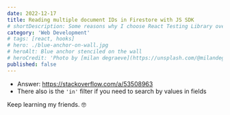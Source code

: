 ```yaml
---
date: 2022-12-17
title: Reading multiple document IDs in Firestore with JS SDK
# shortDescription: Some reasons why I choose React Testing Library over Enzyme for testing React components
category: 'Web Development'
# tags: [react, hooks]
# hero: ./blue-anchor-on-wall.jpg
# heroAlt: Blue anchor stenciled on the wall
# heroCredit: 'Photo by [milan degraeve](https://unsplash.com/@milandegraeve)'
published: false
---
```


- Answer: https://stackoverflow.com/a/53508963
- There also is the `'in'` filter if you need to search by values in fields

Keep learning my friends. 🤓
